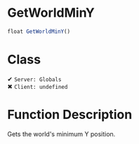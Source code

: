 # GetWorldMinY
```js	
float GetWorldMinY()
```
# Class
✔ `Server: Globals`  
✖ `Client: undefined`  

# Function Description
Gets the world's minimum Y position.
